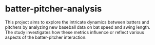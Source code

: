 # batter-pitcher-analysis
This project aims to explore the intricate dynamics between batters and pitchers by analyzing new baseball data on bat speed and swing length. The study investigates how these metrics influence or reflect various aspects of the batter-pitcher interaction.

